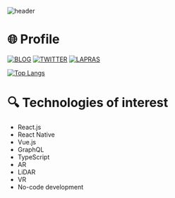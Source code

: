 ![header](https://user-images.githubusercontent.com/46310104/87062510-168d1500-c248-11ea-817c-7dc140f26056.png)

# 🌐 Profile
[![BLOG](https://img.shields.io/badge/BLOG-yopinoji.com-008080)](https://yopinoji.com/)
[![TWITTER](https://img.shields.io/badge/Twitter-@YopiNoji-1DA1F2)](https://twitter.com/YopiNoji)
[![LAPRAS](https://img.shields.io/badge/LAPRAS-Portfolio-003089)](https://lapras.com/public/DH44BT7)

[![Top Langs](https://github-readme-stats.vercel.app/api/top-langs/?username=YopiNoji)](https://github.com/anuraghazra/github-readme-stats)


# 🔍 Technologies of interest

- React.js
- React Native
- Vue.js
- GraphQL
- TypeScript
- AR
- LiDAR
- VR
- No-code development
